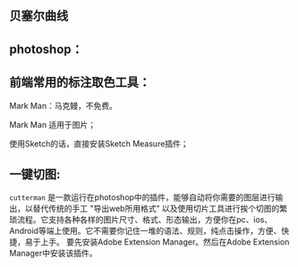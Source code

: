 贝塞尔曲线
---

photoshop：
---

前端常用的标注取色工具：
---
Mark Man：马克鳗，不免费。

Mark Man 适用于图片；

使用Sketch的话，直接安装Sketch Measure插件；

一键切图:
---
`cutterman` 是一款运行在photoshop中的插件，能够自动将你需要的图层进行输出，以替代传统的手工 "导出web所用格式" 以及使用切片工具进行挨个切图的繁琐流程。它支持各种各样的图片尺寸、格式、形态输出，方便你在pc、ios、Android等端上使用。它不需要你记住一堆的语法、规则，纯点击操作，方便、快捷，易于上手。 要先安装Adobe Extension Manager。然后在Adobe Extension Manager中安装该插件。


